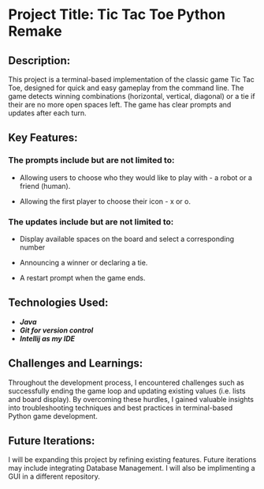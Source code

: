 # Project Title: Tic Tac Toe Python Remake

## Description:

This project is a terminal-based implementation of the classic game Tic Tac Toe, designed for quick and easy gameplay from the command line. The game detects winning combinations (horizontal, vertical, diagonal) or a tie if their are no more open spaces left. The game has clear prompts and updates after each turn. 

## Key Features:
### The prompts include but are not limited to:

- Allowing users to choose who they would like to play with - a robot or a friend (human). 

- Allowing the first player to choose their icon - x or o. 

 
### The updates include but are not limited to: 

- Display available spaces on the board and select a corresponding number  

- Announcing a winner or declaring a tie. 

- A restart prompt when the game ends. 

## Technologies Used:

- **_Java_**
- **_Git for version control_**
- **_Intellij as my IDE_**

## Challenges and Learnings:

Throughout the development process, I encountered challenges such as successfully ending the game loop and updating existing values (i.e. lists and board display). By overcoming these hurdles, I gained valuable insights into troubleshooting techniques and best practices in terminal-based Python game development.

## Future Iterations:

I will be expanding this project by refining existing features. Future iterations may include integrating Database Management. I will also be implimenting a GUI in a different repository. 